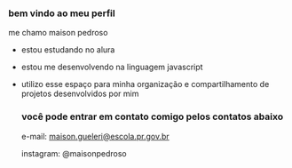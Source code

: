 ### bem vindo ao meu perfil

me chamo maison pedroso

- estou estudando no alura
- estou me desenvolvendo na linguagem javascript
- utilizo esse espaço para minha organização e compartilhamento de projetos desenvolvidos por mim

  ### você pode entrar em contato comigo pelos contatos abaixo

  e-mail: maison.gueleri@escola.pr.gov.br
  
  instagram: @maisonpedroso
